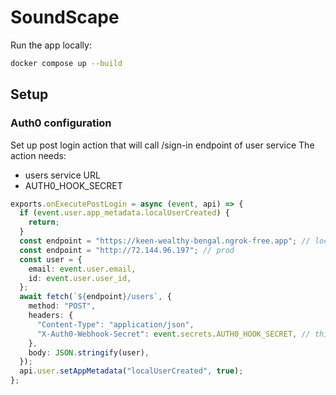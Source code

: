 # SoundScape

Run the app locally:

```bash
docker compose up --build
```

## Setup

### Auth0 configuration

Set up post login action that will call /sign-in endpoint of user service
The action needs:

- users service URL
- AUTH0_HOOK_SECRET

```ts
exports.onExecutePostLogin = async (event, api) => {
  if (event.user.app_metadata.localUserCreated) {
    return;
  }
  const endpoint = "https://keen-wealthy-bengal.ngrok-free.app"; // local
  const endpoint = "http://72.144.96.197"; // prod
  const user = {
    email: event.user.email,
    id: event.user.user_id,
  };
  await fetch(`${endpoint}/users`, {
    method: "POST",
    headers: {
      "Content-Type": "application/json",
      "X-Auth0-Webhook-Secret": event.secrets.AUTH0_HOOK_SECRET, // this is set in the auth0 dashboard
    },
    body: JSON.stringify(user),
  });
  api.user.setAppMetadata("localUserCreated", true);
};
```
